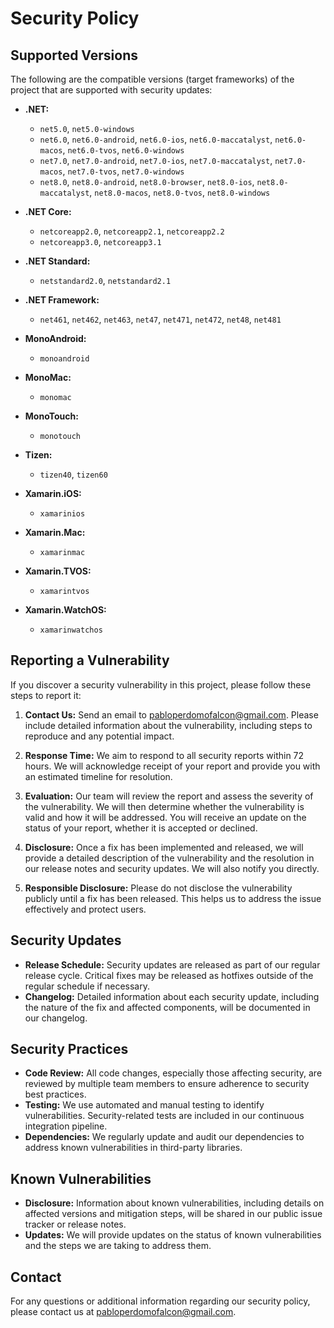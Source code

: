 # Security Policy

## Supported Versions

The following are the compatible versions (target frameworks) of the project that are supported with security updates:

- **.NET:**
  - `net5.0`, `net5.0-windows`
  - `net6.0`, `net6.0-android`, `net6.0-ios`, `net6.0-maccatalyst`, `net6.0-macos`, `net6.0-tvos`, `net6.0-windows`
  - `net7.0`, `net7.0-android`, `net7.0-ios`, `net7.0-maccatalyst`, `net7.0-macos`, `net7.0-tvos`, `net7.0-windows`
  - `net8.0`, `net8.0-android`, `net8.0-browser`, `net8.0-ios`, `net8.0-maccatalyst`, `net8.0-macos`, `net8.0-tvos`, `net8.0-windows`

- **.NET Core:**
  - `netcoreapp2.0`, `netcoreapp2.1`, `netcoreapp2.2`
  - `netcoreapp3.0`, `netcoreapp3.1`

- **.NET Standard:**
  - `netstandard2.0`, `netstandard2.1`

- **.NET Framework:**
  - `net461`, `net462`, `net463`, `net47`, `net471`, `net472`, `net48`, `net481`

- **MonoAndroid:**
  - `monoandroid`

- **MonoMac:**
  - `monomac`

- **MonoTouch:**
  - `monotouch`

- **Tizen:**
  - `tizen40`, `tizen60`

- **Xamarin.iOS:**
  - `xamarinios`

- **Xamarin.Mac:**
  - `xamarinmac`

- **Xamarin.TVOS:**
  - `xamarintvos`

- **Xamarin.WatchOS:**
  - `xamarinwatchos`

## Reporting a Vulnerability

If you discover a security vulnerability in this project, please follow these steps to report it:

1. **Contact Us:** Send an email to [pabloperdomofalcon@gmail.com](mailto:pabloperdomofalcon@gmail.com). Please include detailed information about the vulnerability, including steps to reproduce and any potential impact.

2. **Response Time:** We aim to respond to all security reports within 72 hours. We will acknowledge receipt of your report and provide you with an estimated timeline for resolution.

3. **Evaluation:** Our team will review the report and assess the severity of the vulnerability. We will then determine whether the vulnerability is valid and how it will be addressed. You will receive an update on the status of your report, whether it is accepted or declined.

4. **Disclosure:** Once a fix has been implemented and released, we will provide a detailed description of the vulnerability and the resolution in our release notes and security updates. We will also notify you directly.

5. **Responsible Disclosure:** Please do not disclose the vulnerability publicly until a fix has been released. This helps us to address the issue effectively and protect users.

## Security Updates

- **Release Schedule:** Security updates are released as part of our regular release cycle. Critical fixes may be released as hotfixes outside of the regular schedule if necessary.
- **Changelog:** Detailed information about each security update, including the nature of the fix and affected components, will be documented in our changelog.

## Security Practices

- **Code Review:** All code changes, especially those affecting security, are reviewed by multiple team members to ensure adherence to security best practices.
- **Testing:** We use automated and manual testing to identify vulnerabilities. Security-related tests are included in our continuous integration pipeline.
- **Dependencies:** We regularly update and audit our dependencies to address known vulnerabilities in third-party libraries.

## Known Vulnerabilities

- **Disclosure:** Information about known vulnerabilities, including details on affected versions and mitigation steps, will be shared in our public issue tracker or release notes.
- **Updates:** We will provide updates on the status of known vulnerabilities and the steps we are taking to address them.

## Contact

For any questions or additional information regarding our security policy, please contact us at [pabloperdomofalcon@gmail.com](mailto:pabloperdomofalcon@gmail.com).

